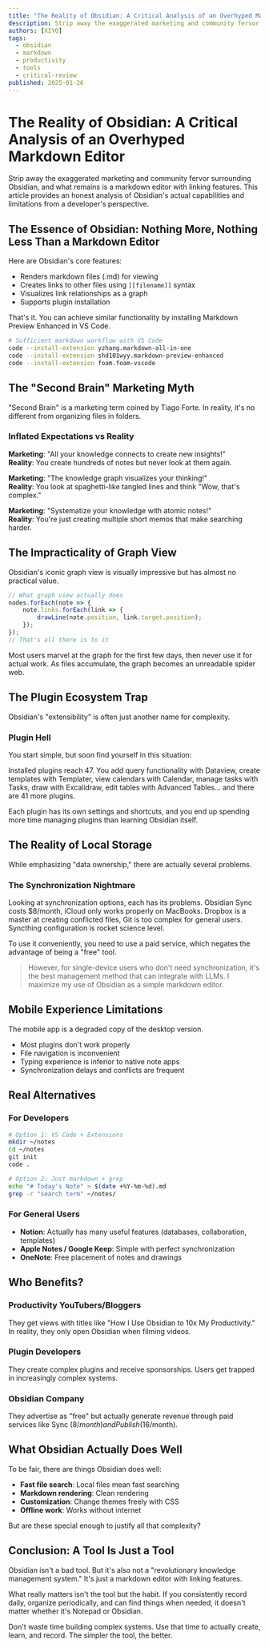 ```yaml
---
title: "The Reality of Obsidian: A Critical Analysis of an Overhyped Markdown Editor"
description: Strip away the exaggerated marketing and community fervor surrounding Obsidian, and what remains is a markdown editor with linking features. This article provides an honest analysis of Obsidian's actual capabilities and limitations from a developer's perspective.
authors: [XIYO]
tags:
  - obsidian
  - markdown
  - productivity
  - tools
  - critical-review
published: 2025-01-26
---
```


# The Reality of Obsidian: A Critical Analysis of an Overhyped Markdown Editor

Strip away the exaggerated marketing and community fervor surrounding Obsidian, and what remains is a markdown editor with linking features. This article provides an honest analysis of Obsidian's actual capabilities and limitations from a developer's perspective.

## The Essence of Obsidian: Nothing More, Nothing Less Than a Markdown Editor

Here are Obsidian's core features:

- Renders markdown files (.md) for viewing
- Creates links to other files using `[[filename]]` syntax
- Visualizes link relationships as a graph
- Supports plugin installation

That's it. You can achieve similar functionality by installing Markdown Preview Enhanced in VS Code.

```bash
# Sufficient markdown workflow with VS Code
code --install-extension yzhang.markdown-all-in-one
code --install-extension shd101wyy.markdown-preview-enhanced
code --install-extension foam.foam-vscode
```

## The "Second Brain" Marketing Myth

"Second Brain" is a marketing term coined by Tiago Forte. In reality, it's no different from organizing files in folders.

### Inflated Expectations vs Reality

**Marketing**: "All your knowledge connects to create new insights!"  
**Reality**: You create hundreds of notes but never look at them again.

**Marketing**: "The knowledge graph visualizes your thinking!"  
**Reality**: You look at spaghetti-like tangled lines and think "Wow, that's complex."

**Marketing**: "Systematize your knowledge with atomic notes!"  
**Reality**: You're just creating multiple short memos that make searching harder.

## The Impracticality of Graph View

Obsidian's iconic graph view is visually impressive but has almost no practical value.

```javascript
// What graph view actually does
nodes.forEach(note => {
    note.links.forEach(link => {
        drawLine(note.position, link.target.position);
    });
});
// That's all there is to it
```

Most users marvel at the graph for the first few days, then never use it for actual work. As files accumulate, the graph becomes an unreadable spider web.

## The Plugin Ecosystem Trap

Obsidian's "extensibility" is often just another name for complexity.

### Plugin Hell

You start simple, but soon find yourself in this situation:

Installed plugins reach 47. You add query functionality with Dataview, create templates with Templater, view calendars with Calendar, manage tasks with Tasks, draw with Excalidraw, edit tables with Advanced Tables... and there are 41 more plugins.

Each plugin has its own settings and shortcuts, and you end up spending more time managing plugins than learning Obsidian itself.

## The Reality of Local Storage

While emphasizing "data ownership," there are actually several problems.

### The Synchronization Nightmare

Looking at synchronization options, each has its problems. Obsidian Sync costs $8/month, iCloud only works properly on MacBooks. Dropbox is a master at creating conflicted files, Git is too complex for general users. Syncthing configuration is rocket science level.

To use it conveniently, you need to use a paid service, which negates the advantage of being a "free" tool.

> However, for single-device users who don't need synchronization, it's the best management method that can integrate with LLMs. I maximize my use of Obsidian as a simple markdown editor.

## Mobile Experience Limitations

The mobile app is a degraded copy of the desktop version.

- Most plugins don't work properly
- File navigation is inconvenient
- Typing experience is inferior to native note apps
- Synchronization delays and conflicts are frequent

## Real Alternatives

### For Developers

```bash
# Option 1: VS Code + Extensions
mkdir ~/notes
cd ~/notes
git init
code .

# Option 2: Just markdown + grep
echo "# Today's Note" > $(date +%Y-%m-%d).md
grep -r "search term" ~/notes/
```

### For General Users

- **Notion**: Actually has many useful features (databases, collaboration, templates)
- **Apple Notes / Google Keep**: Simple with perfect synchronization
- **OneNote**: Free placement of notes and drawings

## Who Benefits?

### Productivity YouTubers/Bloggers

They get views with titles like "How I Use Obsidian to 10x My Productivity." In reality, they only open Obsidian when filming videos.

### Plugin Developers

They create complex plugins and receive sponsorships. Users get trapped in increasingly complex systems.

### Obsidian Company

They advertise as "free" but actually generate revenue through paid services like Sync ($8/month) and Publish ($16/month).

## What Obsidian Actually Does Well

To be fair, there are things Obsidian does well:

- **Fast file search**: Local files mean fast searching
- **Markdown rendering**: Clean rendering
- **Customization**: Change themes freely with CSS
- **Offline work**: Works without internet

But are these special enough to justify all that complexity?

## Conclusion: A Tool Is Just a Tool

Obsidian isn't a bad tool. But it's also not a "revolutionary knowledge management system." It's just a markdown editor with linking features.

What really matters isn't the tool but the habit. If you consistently record daily, organize periodically, and can find things when needed, it doesn't matter whether it's Notepad or Obsidian.

Don't waste time building complex systems. Use that time to actually create, learn, and record. The simpler the tool, the better.